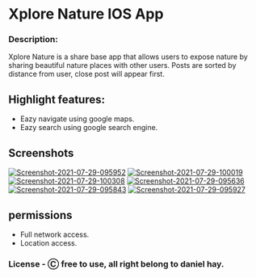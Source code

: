 # Xplore Nature IOS App
### Description:

Xplore Nature is a share base app that allows users to expose nature by sharing beautiful nature places with other users.
Posts are sorted by distance from user, close post will appear first. 


## Highlight features:
* Eazy navigate using google maps.
* Eazy search using google search engine.

## Screenshots
<a href="https://ibb.co/zJmyHrD"><img src="https://i.ibb.co/m8RLFGg/Screenshot-2021-07-29-095952.png" alt="Screenshot-2021-07-29-095952" border="0"></a>
<a href="https://ibb.co/LYQ4dC3"><img src="https://i.ibb.co/GnsgQVq/Screenshot-2021-07-29-100019.png" alt="Screenshot-2021-07-29-100019" border="0"></a>
<a href="https://ibb.co/tDjyHNV"><img src="https://i.ibb.co/0r4PnWH/Screenshot-2021-07-29-100308.png" alt="Screenshot-2021-07-29-100308" border="0"></a>
<a href="https://ibb.co/d0r6thQ"><img src="https://i.ibb.co/3y7WvJ0/Screenshot-2021-07-29-095636.png" alt="Screenshot-2021-07-29-095636" border="0"></a>
<a href="https://ibb.co/6BSS5gD"><img src="https://i.ibb.co/0tLL3hY/Screenshot-2021-07-29-095843.png" alt="Screenshot-2021-07-29-095843" border="0"></a>
<a href="https://ibb.co/xX5pYt4"><img src="https://i.ibb.co/BcsXG51/Screenshot-2021-07-29-095927.png" alt="Screenshot-2021-07-29-095927" border="0"></a>


## permissions
* Full network access.
* Location access.
### License - Ⓒ free to use, all right belong to daniel hay.
